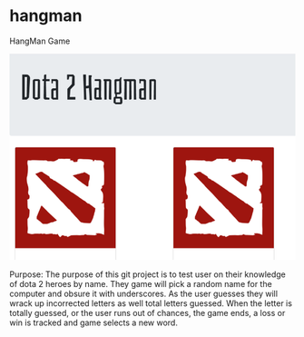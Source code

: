 # hangman

HangMan Game

![dota](dota.PNG)


Purpose:
The purpose of this git project is to test user on their knowledge of dota 2 heroes by name. They game will pick a random name for the computer and obsure it with underscores. As the user guesses they will wrack up incorrected letters as well total letters guessed. When the letter is totally guessed, or the user runs out of chances, the game ends, a loss or win is tracked and game selects a new word. 
